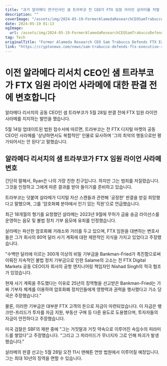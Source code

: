 ```yaml
---
title: "과거 알라메다 연구인사인 샘 트라부코 전 CEO가 FTX 임원 라이언 살라미를 처벌 전에 지지합니다"
description: ""
coverImage: "/assets/img/2024-05-19-FormerAlamedaResearchCEOSamTrabuccoDefendsFTXExecRyanSalameAheadOfSentencing_thumbnail.png"
date: 2024-05-19 01:13
ogImage: 
  url: /assets/img/2024-05-19-FormerAlamedaResearchCEOSamTrabuccoDefendsFTXExecRyanSalameAheadOfSentencing_thumbnail.png
tag: Tech
originalTitle: "Former Alameda Research CEO Sam Trabucco Defends FTX Exec Ryan Salame Ahead Of Sentencing"
link: "https://cryptonews.com/news/sam-trabucco-defends-ftx-executive-ryan-salame.htm"
---
```



# 이전 알라메다 리서치 CEO인 샘 트라부코가 FTX 임원 라이언 사라메에 대한 판결 전에 변호합니다

알라메다 리서치의 공동 CEO인 샘 트라부코가 5월 28일 판결 전에 FTX 임원 라이언 사라메를 지지하는 발언을 했습니다. 

5월 14일 업데이트된 법원 접수서에 따르면, 트라부코는 전 FTX 디지털 마켓의 공동 CEO인 사라메를 '상냥하면서도 복합적인' 인물로 묘사하며 '그의 최악의 행동으로만 평가되어서는 안 된다'고 말했습니다.

## 알라메다 리서치의 샘 트라부코가 FTX 임원 라이언 사라메 변호

<div class="content-ad"></div>

간단히 말해서, Ryan은 나의 가장 친한 친구입니다. 하지만 그는 범죄를 저질렸습니다. 그것을 인정하고 그에게 따른 결과를 받아 들이기를 준비하고 있습니다.

트라부코는 덧붙여 살라메가 디지털 자산 스캔들과 관련해 '공정한' 판결을 받길 희망했다고 말했으며, 그를 '암호화폐 분야에서 인기 있는 직원'으로 언급했습니다.

최근 18개월의 형기를 요청했던 살라메는 2023년 9월에 무허가 금융 송금 라이선스를 운영하는 음모 및 불법 정치 기부 음모에 유죄를 인정했습니다.

살라메는 파산한 암호화폐 거래소와 거리를 두고 있으며, FTX 임원을 대변하는 변호사들은 그가 회사의 80억 달러 사기 계획에 대한 제한적인 지식을 가지고 있었다고 주장했습니다.

<div class="content-ad"></div>

"수백만 달러에 이르는 300개 이상의 비밀 기부금을 Bankman-Fried가 촉진함으로써 이뤄진 지속적인 불법 정치 기부금으로 인한 Salame의 고소는 전 FTX Digital Markets 공동 CEO이자 회사의 공항 엔지니어링 책임자인 Nishad Singh의 적극 협조가 있었습니다.

현재 사기 계획을 주도했다는 이유로 25년의 징역형을 선고받은 Bankman-Fried는 가짜 기부자 체계를 이용하여 암호화폐 정치인들에게 영향력과 권력을 행사했다고 기소 당국은 주장했습니다."

<div class="content-ad"></div>

물론, 이러한 기부금은 대부분 FTX 고객의 돈으로 자금이 마련되었습니다. 이 자금은 뱅크만-프리드가 투자를 자금 지원, 부동산 구매 등 다른 용도로 도용했으며, 투자자들의 자금이 안전하다고 주장했습니다.

미국 검찰은 SBF의 재판 중에 "그는 거짓말과 거짓 약속으로 이루어진 속임수의 피라미드를 쌓았다"고 주장했습니다. "그리고 그 피라미드가 무너지자 그로 인해 파괴가 발생했습니다."

살라메의 판결 선고는 5월 28일 오전 11시 맨해튼 연방 법원에서 이루어질 예정입니다. 그는 최대 10년의 징역을 면할 수 있습니다.